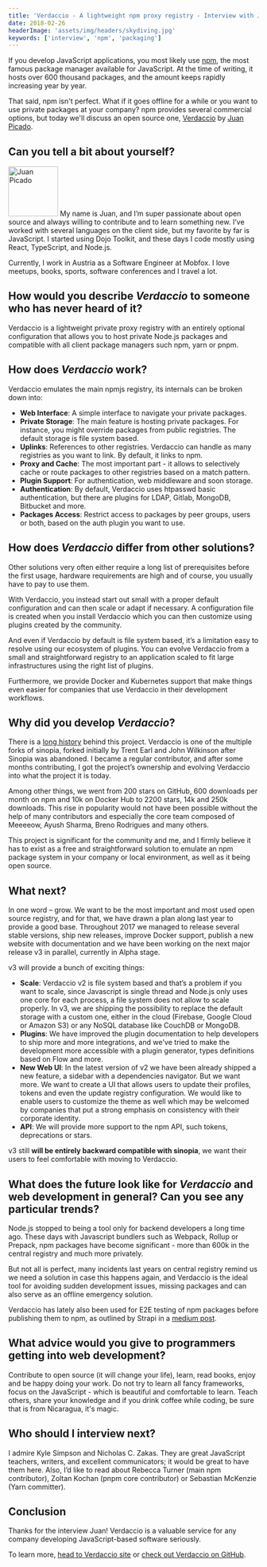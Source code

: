 ```yaml
---
title: 'Verdaccio - A lightweight npm proxy registry - Interview with Juan Picado'
date: 2018-02-26
headerImage: 'assets/img/headers/skydiving.jpg'
keywords: ['interview', 'npm', 'packaging']
---
```


If you develop JavaScript applications, you most likely use [npm](https://www.npmjs.com/), the most famous package manager available for JavaScript. At the time of writing, it hosts over 600 thousand packages, and the amount keeps rapidly increasing year by year.

That said, npm isn't perfect. What if it goes offline for a while or you want to use private packages at your company? npm provides several commercial options, but today we'll discuss an open source one, [Verdaccio](https://github.com/verdaccio/verdaccio) by [Juan Picado](https://twitter.com/jotadeveloper).

## Can you tell a bit about yourself?

<p>
<span class="author">
  <img src="https://www.gravatar.com/avatar/fba48015a688c38cc84e5b55b07858c0?s=200" alt="Juan Picado" class="author" width="100" height="100" />
</span>
My name is Juan, and I’m super passionate about open source and always willing to contribute and to learn something new. I’ve worked with several languages on the client side, but my favorite by far is JavaScript. I started using Dojo Toolkit, and these days I code mostly using React, TypeScript, and Node.js.
</p>

Currently, I work in Austria as a Software Engineer at Mobfox. I love meetups, books, sports, software conferences and I travel a lot.

## How would you describe *Verdaccio* to someone who has never heard of it?

Verdaccio is a lightweight private proxy registry with an entirely optional configuration that allows you to host private Node.js packages and compatible with all client package managers such npm, yarn or pnpm.

## How does *Verdaccio* work?

Verdaccio emulates the main npmjs registry, its internals can be broken down into:

* **Web Interface**: A simple interface to navigate your private packages.
* **Private Storage**: The main feature is hosting private packages. For instance, you might override packages from public registries. The default storage is file system based.
* **Uplinks**: References to other registries. Verdaccio can handle as many registries as you want to link. By default, it links to npm.
* **Proxy and Cache**: The most important part - it allows to selectively cache or route packages to other registries based on a match pattern.
* **Plugin Support**: For authentication, web middleware and soon storage.
* **Authentication**: By default, Verdaccio uses htpasswd basic authentication, but there are plugins for LDAP, Gitlab, MongoDB, Bitbucket and more.
* **Packages Access**: Restrict access to packages by peer groups, users or both, based on the auth plugin you want to use.

## How does *Verdaccio* differ from other solutions?

Other solutions very often either require a long list of prerequisites before the first usage, hardware requirements are high and of course, you usually have to pay to use them.

With Verdaccio, you instead start out small with a proper default configuration and can then scale or adapt if necessary. A configuration file is created when you install Verdaccio which you can then customize using plugins created by the community.

And even if Verdaccio by default is file system based, it’s a limitation easy to resolve using our ecosystem of plugins. You can evolve Verdaccio from a small and straightforward registry to an application scaled to fit large infrastructures using the right list of plugins.

Furthermore, we provide Docker and Kubernetes support that make things even easier for companies that use Verdaccio in their development workflows.

## Why did you develop *Verdaccio*?

There is a [long history](https://github.com/rlidwka/sinopia/issues/376) behind this project. Verdaccio is one of the multiple forks of sinopia, forked initially by Trent Earl and John Wilkinson after Sinopia was abandoned. I became a regular contributor, and after some months contributing, I got the project’s ownership and evolving Verdaccio into what the project it is today.

Among other things, we went from 200 stars on GitHub, 600 downloads per month on npm and 10k on Docker Hub to 2200 stars, 14k and 250k downloads. This rise in popularity would not have been possible without the help of many contributors and especially the core team composed of Meeeeow, Ayush Sharma, Breno Rodrigues and many others.

This project is significant for the community and me, and I firmly believe it has to exist as a free and straightforward solution to emulate an npm package system in your company or local environment, as well as it being open source.

## What next?

In one word – grow. We want to be the most important and most used open source registry, and for that, we have drawn a plan along last year to provide a good base. Throughout 2017 we managed to release several stable versions, ship new releases, improve Docker support, publish a new website with documentation and we have been working on the next major release v3 in parallel, currently in Alpha stage.

v3 will provide a bunch of exciting things:

* **Scale**: Verdaccio v2 is file system based and that’s a problem if you want to scale, since Javascript is single thread and Node.js only uses one core for each process, a file system does not allow to scale properly. In v3, we are shipping the possibility to replace the default storage with a custom one, either in the cloud (Firebase, Google Cloud or Amazon S3) or any NoSQL database like CouchDB or MongoDB.
* **Plugins**: We have improved the plugin documentation to help developers to ship more and more integrations, and we've tried to make the development more accessible with a plugin generator, types definitions based on Flow and more.
* **New Web UI**: In the latest version of v2 we have been already shipped a new feature, a sidebar with a dependencies navigator. But we want more. We want to create a UI that allows users to update their profiles, tokens and even the update registry configuration. We would like to enable users to customize the theme as well which may be welcomed by companies that put a strong emphasis on consistency with their corporate identity.
* **API**: We will provide more support to the npm API, such tokens, deprecations or stars.

v3 still **will be entirely backward compatible with sinopia**, we want their users to feel comfortable with moving to Verdaccio.

## What does the future look like for *Verdaccio* and web development in general? Can you see any particular trends?

Node.js stopped to being a tool only for backend developers a long time ago. These days with Javascript bundlers such as Webpack, Rollup or Prepack, npm packages have become significant - more than 600k in the central registry and much more privately.

But not all is perfect, many incidents last years on central registry remind us we need a solution in case this happens again, and Verdaccio is the ideal tool for avoiding sudden development issues, missing packages and can also serve as an offline emergency solution.

Verdaccio has lately also been used for E2E testing of npm packages before publishing them to npm, as outlined by Strapi in a [medium post](https://medium.com/@strapi/testing-your-npm-package-before-releasing-it-using-verdaccio-ngrok-28e2832c850a).

## What advice would you give to programmers getting into web development?

Contribute to open source (it will change your life), learn, read books, enjoy and be happy doing your work. Do not try to learn all fancy frameworks, focus on the JavaScript - which is beautiful and comfortable to learn. Teach others, share your knowledge and if you drink coffee while coding, be sure that is from Nicaragua, it's magic.

## Who should I interview next?

I admire Kyle Simpson and Nicholas C. Zakas. They are great JavaScript teachers, writers, and excellent communicators; it would be great to have them here. Also, I’d like to read about Rebecca Turner (main npm contributor), Zoltan Kochan (pnpm core contributor) or Sebastian McKenzie (Yarn committer).

## Conclusion

Thanks for the interview Juan! Verdaccio is a valuable service for any company developing JavaScript-based software seriously.

To learn more, [head to Verdaccio site](http://www.verdaccio.org/) or [check out Verdaccio on GitHub](https://github.com/verdaccio/verdaccio).

